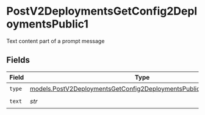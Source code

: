 # PostV2DeploymentsGetConfig2DeploymentsPublic1

Text content part of a prompt message


## Fields

| Field                                                                                                                                          | Type                                                                                                                                           | Required                                                                                                                                       | Description                                                                                                                                    |
| ---------------------------------------------------------------------------------------------------------------------------------------------- | ---------------------------------------------------------------------------------------------------------------------------------------------- | ---------------------------------------------------------------------------------------------------------------------------------------------- | ---------------------------------------------------------------------------------------------------------------------------------------------- |
| `type`                                                                                                                                         | [models.PostV2DeploymentsGetConfig2DeploymentsPublicResponse200Type](../models/postv2deploymentsgetconfig2deploymentspublicresponse200type.md) | :heavy_check_mark:                                                                                                                             | N/A                                                                                                                                            |
| `text`                                                                                                                                         | *str*                                                                                                                                          | :heavy_check_mark:                                                                                                                             | N/A                                                                                                                                            |